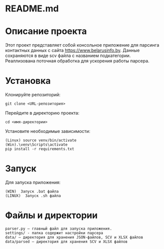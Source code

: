 # README.md
# Описание проекта
Этот проект представляет собой консольное приложение для парсинга контактных данных с сайта https://www.belarusinfo.by. Данные сохраняются в виде scv файла с названием подкатегории. Реаллизована поточная обработка для ускорения работы парсера.

# Установка
Клонируйте репозиторий:
    
    git clone <URL-репозитория>

Перейдите в директорию проекта: 

    cd <имя-директории>

Установите необходимые зависимости:

    (Linux) source venv/bin/activate
    (Win).\venv\Scripts\activate
    pip install -r requirements.txt

# Запуск
Для запуска приложения:

    (WIN)  Запуск .bat файла
    (LINUX)  Запуск .sh файла

# Файлы и директории

    parser.py — главный файл для запуска приложения.
    settings/ - папка содержит настройки парсера 
    data/ — директория для хранения JSON-файлов, SCV и XLSX файлов
    data/parsed — директория для хранения SCV и XLSX файлов